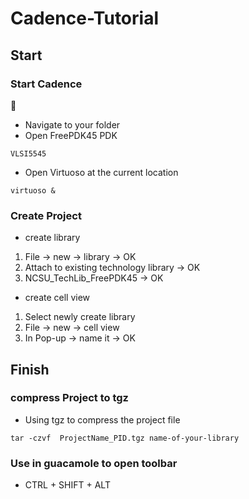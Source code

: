 # Cadence-Tutorial
## Start
### Start Cadence
🥇
* Navigate to your folder
* Open FreePDK45 PDK
```
VLSI5545
```
* Open Virtuoso at the current location
```
virtuoso &
```
### Create Project
* create library
1. File -> new -> library -> OK
2. Attach to existing technology library -> OK
3. NCSU_TechLib_FreePDK45 -> OK

* create cell view
1. Select newly create library
2. File -> new -> cell view
3. In Pop-up -> name it -> OK
## Finish
### compress Project to tgz 
* Using tgz to compress the project file
```
tar -czvf  ProjectName_PID.tgz name-of-your-library
```
### Use in guacamole to open toolbar
* CTRL + SHIFT + ALT
